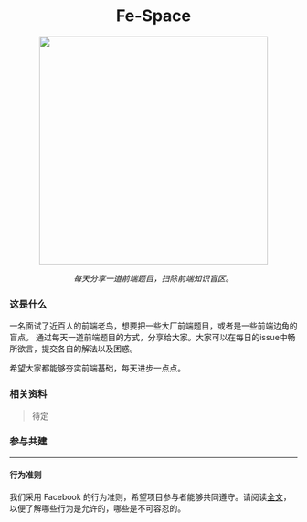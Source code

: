 <h1 align="center">Fe-Space</h1>

<div align="center">
  <a href="javascript:void(0);">
    <img src="https://user-images.githubusercontent.com/6932025/54517715-6c77e280-499d-11e9-96d0-672c2fc52cca.jpg" alt="" width="400"/>
    </a>
  <br>
  <p>
    <i>每天分享一道前端题目，扫除前端知识盲区。</i>
  </p>
</div>

### 这是什么

一名面试了近百人的前端老鸟，想要把一些大厂前端题目，或者是一些前端边角的盲点。
通过每天一道前端题目的方式，分享给大家。大家可以在每日的issue中畅所欲言，提交各自的解法以及困惑。

希望大家都能够夯实前端基础，每天进步一点点。


### 相关资料

>待定

### 参与共建

---

#### 行为准则

我们采用 Facebook 的行为准则，希望项目参与者能够共同遵守。请阅读[全文](https://code.fb.com/codeofconduct/)，以便了解哪些行为是允许的，哪些是不可容忍的。



